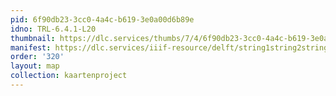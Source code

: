 ```yaml
---
pid: 6f90db23-3cc0-4a4c-b619-3e0a00d6b89e
idno: TRL-6.4.1-L20
thumbnail: https://dlc.services/thumbs/7/4/6f90db23-3cc0-4a4c-b619-3e0a00d6b89e/full/400,339/0/default.jpg
manifest: https://dlc.services/iiif-resource/delft/string1string2string3/kaartenproject-2007/TRL-6.4.1-L20
order: '320'
layout: map
collection: kaartenproject
---
```

